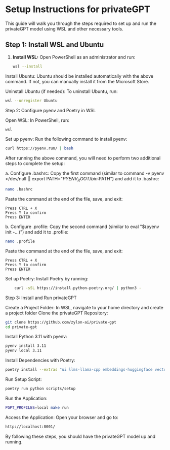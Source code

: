 # Setup Instructions for privateGPT

This guide will walk you through the steps required to set up and run the privateGPT model using WSL and other necessary tools.

## Step 1: Install WSL and Ubuntu

1. **Install WSL:**
 Open PowerShell as an administrator and run:
   ```sh
   wsl --install

 Install Ubuntu:
 Ubuntu should be installed automatically with the above command. If not, you can manually install it from the Microsoft Store.

Uninstall Ubuntu (if needed):
To uninstall Ubuntu, run:
```sh
wsl --unregister Ubuntu
``` 
Step 2: Configure pyenv and Poetry in WSL

 Open WSL:
    In PowerShell, run:

  ```sh 
wsl
``` 
Set up pyenv:
Run the following command to install pyenv:
```sh 
curl https://pyenv.run/ | bash
``` 
After running the above command, you will need to perform two additional steps to complete the setup:

a. Configure .bashrc:
Copy the first command (similar to command -v pyenv >/dev/null || export PATH="$PYENV_ROOT/bin:$PATH") and add it to .bashrc:
```sh
nano .bashrc
``` 

Paste the command at the end of the file, save, and exit:

    Press CTRL + X
    Press Y to confirm
    Press ENTER

b. Configure .profile:
Copy the second command (similar to eval "$(pyenv init -...)") and add it to .profile:
```sh
nano .profile
``` 
Paste the command at the end of the file, save, and exit:

    Press CTRL + X
    Press Y to confirm
    Press ENTER

Set up Poetry:
Install Poetry by running:
```sh
    curl -sSL https://install.python-poetry.org/ | python3 -
``` 
Step 3: Install and Run privateGPT

Create a Project Folder:
In WSL, navigate to your home directory and create a project folder
Clone the privateGPT Repository:


```sh
git clone https://github.com/zylon-ai/private-gpt
cd private-gpt
``` 
Install Python 3.11 with pyenv:

```sh
pyenv install 3.11
pyenv local 3.11
``` 
Install Dependencies with Poetry:

```sh
poetry install --extras "ui llms-llama-cpp embeddings-huggingface vector-stores-qdrant"
``` 
Run Setup Script:
```sh
poetry run python scripts/setup
``` 
Run the Application:
```sh
PGPT_PROFILES=local make run
``` 
Access the Application:
Open your browser and go to:
```sh
http://localhost:8001/
``` 
By following these steps, you should have the privateGPT model up and running.
